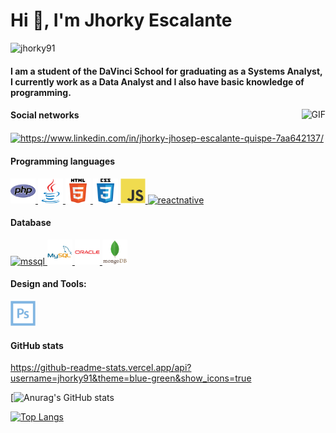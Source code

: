 <h1 align="left">Hi 👋, I'm Jhorky Escalante</h1> <img src="https://komarev.com/ghpvc/?username=jhorky91&label=Profile%20views&color=0e75b6&style=flat" alt="jhorky91" />
<h4 align="left">I am a student of the DaVinci School for graduating as a Systems Analyst, I currently work as a Data Analyst and I also have basic knowledge of programming.</h4>

<img align="right" alt="GIF" src="https://media.giphy.com/media/836HiJc7pgzy8iNXCn/giphy.gif" />

<h4 align="left">Social networks</h4>
<p align="left">
<a href="https://linkedin.com/in/https://www.linkedin.com/in/jhorky-jhosep-escalante-quispe-7aa642137/" target="blank"><img align="center" src="https://raw.githubusercontent.com/rahuldkjain/github-profile-readme-generator/master/src/images/icons/Social/linked-in-alt.svg" alt="https://www.linkedin.com/in/jhorky-jhosep-escalante-quispe-7aa642137/" height="20" width="30" /></a>
</p>

<h4 align="left">Programming languages</h4>
<p align="left">
<a href="https://www.php.net" target="_blank" rel="noreferrer"> <img src="https://raw.githubusercontent.com/devicons/devicon/master/icons/php/php-original.svg" alt="php" width="40" height="40"/> </a>  
<a href="https://www.java.com" target="_blank" rel="noreferrer"> <img src="https://raw.githubusercontent.com/devicons/devicon/master/icons/java/java-original.svg" alt="java" width="40" height="40"/> </a>  
<a href="https://www.w3.org/html/" target="_blank" rel="noreferrer"> <img src="https://raw.githubusercontent.com/devicons/devicon/master/icons/html5/html5-original-wordmark.svg" alt="html5" width="40" height="40"/> </a>  
<a href="https://www.w3schools.com/css/" target="_blank" rel="noreferrer"> <img src="https://raw.githubusercontent.com/devicons/devicon/master/icons/css3/css3-original-wordmark.svg" alt="css3" width="40" height="40"/> </a>
<a href="https://developer.mozilla.org/en-US/docs/Web/JavaScript" target="_blank" rel="noreferrer"> <img src="https://raw.githubusercontent.com/devicons/devicon/master/icons/javascript/javascript-original.svg" alt="javascript" width="40" height="40"/> </a>  
<a href="https://reactnative.dev/" target="_blank" rel="noreferrer"> <img src="https://reactnative.dev/img/header_logo.svg" alt="reactnative" width="40" height="40"/> </a>
</p>


<h4 align="left">Database</h4>
<p align="left">
<a href="https://www.microsoft.com/en-us/sql-server" target="_blank" rel="noreferrer"> <img src="https://www.svgrepo.com/show/303229/microsoft-sql-server-logo.svg" alt="mssql" width="40" height="40"/> </a>
<a href="https://www.mysql.com/" target="_blank" rel="noreferrer"> <img src="https://raw.githubusercontent.com/devicons/devicon/master/icons/mysql/mysql-original-wordmark.svg" alt="mysql" width="40" height="40"/> </a>
<a href="https://www.oracle.com/" target="_blank" rel="noreferrer"> <img src="https://raw.githubusercontent.com/devicons/devicon/master/icons/oracle/oracle-original.svg" alt="oracle" width="40" height="40"/> </a>  
<a href="https://www.mongodb.com/" target="_blank" rel="noreferrer"> <img src="https://raw.githubusercontent.com/devicons/devicon/master/icons/mongodb/mongodb-original-wordmark.svg" alt="mongodb" width="40" height="40"/> </a>
  
</p>

<h4 align="left">Design and Tools:</h4>
<p align="left">
<a href="https://www.photoshop.com/en" target="_blank" rel="noreferrer"> <img src="https://raw.githubusercontent.com/devicons/devicon/master/icons/photoshop/photoshop-line.svg" alt="photoshop" width="40" height="40"/> </a>
</p>

<h4 align="left">GitHub stats</h4>

https://github-readme-stats.vercel.app/api?username=jhorky91&theme=blue-green&show_icons=true

[![Anurag's GitHub stats](https://github-readme-stats.vercel.app/api?username=jhorky91&theme=blue-green&show_icons=true)

[![Top Langs](https://github-readme-stats.vercel.app/api/top-langs/?username=jhorky91&layout=compact&theme=blue-green)](https://github.com/jhorky91/github-readme-stats)
